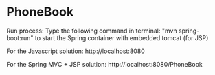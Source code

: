 # PhoneBook
Run process:
Type the following command in terminal: "mvn spring-boot:run" to start the Spring container with embedded tomcat (for JSP)

For the Javascript solution:
http://localhost:8080

For the Spring MVC + JSP solution:
http://localhost:8080/PhoneBook
